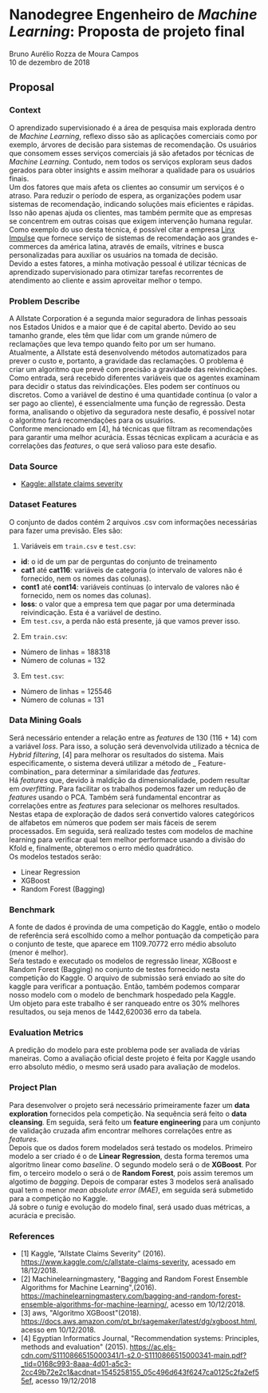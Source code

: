 # Nanodegree Engenheiro de _Machine Learning_: Proposta de projeto final
Bruno Aurélio Rozza de Moura Campos 
<br/>
10 de dezembro de 2018

## Proposal

### Context
O aprendizado supervisionado é a área de pesquisa mais explorada dentro de _Machine Learning_, reflexo disso são as aplicações comerciais como por exemplo, árvores de decisão para sistemas de recomendação. Os usuários que consomem esses serviços comerciais já são afetados por técnicas de _Machine Learning_. Contudo, nem todos os serviços exploram seus dados gerados para obter insights e assim melhorar a qualidade para os usuários finais.
<br/>
Um dos fatores que mais afeta os clientes ao consumir um serviços é o atraso. Para reduzir o período de espera, as organizações podem usar sistemas de recomendação, indicando  soluções mais eficientes e rápidas. Isso não apenas ajuda os clientes, mas também permite que as empresas se concentrem em outras coisas que exigem intervenção humana regular. Como exemplo do uso desta técnica, é possível citar a empresa [Linx Impulse](http://www.linx.com.br/linximpulse/) que fornece serviço de sistemas de recomendação aos grandes e-commerces da américa latina, através de emails, vitrines e busca personalizadas para auxiliar os usuários na tomada de decisão.
<br/>
Devido a estes fatores, a minha motivação pessoal é utilizar técnicas de aprendizado supervisionado para otimizar tarefas recorrentes de atendimento ao cliente e assim aproveitar melhor o tempo.<br/>

### Problem Describe
A Allstate Corporation é a segunda maior seguradora de linhas pessoais nos Estados Unidos e a maior que é de capital aberto. Devido ao seu tamanho grande, eles têm que lidar com um grande número de reclamações que leva tempo quando feito por um ser humano.<br/>
Atualmente, a Allstate está desenvolvendo métodos automatizados para prever o custo e, portanto, a gravidade das reclamações.   O problema é criar um algoritmo que prevê com precisão a gravidade das reivindicações. Como entrada, será recebido diferentes variáveis que os agentes examinam para decidir o status das reivindicações. Eles podem ser contínuos ou discretos. Como a variável de destino é uma quantidade contínua (o valor a ser pago ao cliente), é essencialmente uma função de regressão. Desta forma, analisando o objetivo da seguradora neste desafio, é possível notar o algoritmo fará recomendações para os usuários.
<br/>
Conforme mencionado em [4], há técnicas que filtram as recomendações para garantir uma melhor acurácia. Essas técnicas explicam a acurácia e as correlações das _features_, o que será valioso para este desafio.

### Data Source
- [Kaggle: allstate claims severity](https://www.kaggle.com/c/allstate-claims-severity/data)

### Dataset Features
O conjunto de dados contém 2 arquivos .csv com informações necessárias para fazer uma previsão. Eles são:
<br/>
1. Variáveis em `train.csv` e `test.csv`:
- **id**: o id de um par de perguntas do conjunto de treinamento
- **cat1** até **cat116**: variáveis de categoria (o intervalo de valores não é fornecido, nem os nomes das colunas).
- **cont1** até **cont14**: variáveis contínuas (o intervalo de valores não é fornecido, nem os nomes das colunas).
- **loss**: o valor que a empresa tem que pagar por uma determinada reivindicação. Esta é a variável de destino. 
- Em `test.csv`, a perda não está presente, já que vamos prever isso.
2. Em `train.csv`:
- Número de linhas = 188318
- Número de colunas = 132
3. Em `test.csv`:
- Número de linhas = 125546
- Número de colunas = 131

### Data Mining Goals
Será necessário entender a relação entre as _features_ de 130 (116 + 14) com a variável _loss_. Para isso, a solução será devenvolvida utilizado a técnica de _Hybrid filtering_, [4] para melhorar os resultados do sistema. Mais especificamente, o sistema deverá utilizar a método de _ Feature-combination_  para determinar a similaridade das _features_.
<br/>
Há _features_ que, devido à maldição da dimensionalidade, podem resultar em _overfitting_. Para facilitar os trabalhos podemos fazer um redução de _features_ usando o PCA. Também será fundamental encontrar as correlações entre as _features_ para selecionar os melhores resultados. 
Nestas etapa de exploração de dados será convertido valores categóricos de alfabetos em números que podem ser mais fáceis de serem processados.
Em seguida, será realizado testes com modelos de machine learning para verificar qual tem melhor performace usando a divisão do Kfold e, finalmente, obteremos o erro médio quadrático. 
<br/>
Os modelos testados serão: 
- Linear Regression
- XGBoost
- Random Forest (Bagging)

### Benchmark
A fonte de dados é provinda de uma competição do Kaggle, então o modelo de referência será escolhido como a melhor pontuação da competição para o conjunto de teste, que aparece em 1109.70772 erro médio absoluto (menor é melhor).<br/>
Seŕa testado e executado os modelos de regressão linear, XGBoost e Random Forest (Bagging) no conjunto de testes fornecido nesta competição do Kaggle. O arquivo de submissão será enviado ao site do kaggle para verificar a pontuação. Então, também podemos comparar nosso modelo com o modelo de benchmark hospedado pela Kaggle.
<br/>
Um objeto para este trabalho é ser ranqueado entre os 30% melhores resultados, ou seja menos de 1442,620036 erro da tabela.

### Evaluation Metrics
A predição do modelo para este problema pode ser avaliada de várias maneiras. Como a avaliação oficial deste projeto é feita por Kaggle usando erro absoluto médio, o mesmo será usado para avaliação de modelos.

### Project Plan
Para desenvolver o projeto será necessário primeiramente fazer um **data exploration** fornecidos pela competição. Na sequência será feito o **data cleansing**. Em seguida, será feito um **feature engineering** para um conjunto de validação cruzada afim encontrar melhores correlações entre as _features_.
<br/>
Depois que os dados forem modelados será testado os modelos. Primeiro modelo a ser criado é o de **Linear Regression**, desta forma teremos uma algoritmo linear como _baseline_. O segundo modelo será o de **XGBoost**. Por fim, o terceiro modelo o será o de **Random Forest**, pois assim teremos um algotimo de _bagging_. Depois de comparar estes 3 modelos será analisado qual tem o menor _mean absolute error (MAE)_, em seguida será submetido para a competição no Kaggle.
<br/>
Já sobre o _tunig_ e evolução do modelo final, será usado duas métricas, a acurácia e precisão.

### References
- [1] Kaggle, ”Allstate Claims Severity” (2016). https://www.kaggle.com/c/allstate-claims-severity, acessado em 18/12/2018.
- [2] Machinelearningmastery, "Bagging and Random Forest Ensemble Algorithms for Machine Learning",(2016). https://machinelearningmastery.com/bagging-and-random-forest-ensemble-algorithms-for-machine-learning/, acesso em 10/12/2018.
- [3] aws, "Algoritmo XGBoost"(2018). https://docs.aws.amazon.com/pt_br/sagemaker/latest/dg/xgboost.html, acesso em 10/12/2018.
- [4] Egyptian Informatics Journal, "Recommendation systems: Principles, methods and
evaluation" (2015). https://ac.els-cdn.com/S1110866515000341/1-s2.0-S1110866515000341-main.pdf?_tid=0168c993-8aaa-4d01-a5c3-2cc49b72e2c1&acdnat=1545258155_05c496d643f6247ca0125c2fa2ef55ef, acesso 19/12/2018
